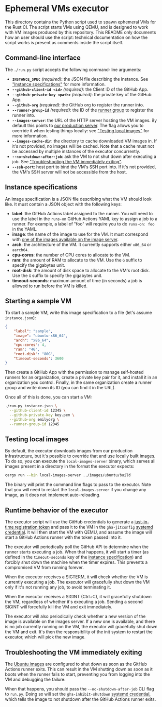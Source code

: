 # Ephemeral VMs executor

This directory contains the Python script used to spawn ephemeral VMs for the
Rust CI. The script starts VMs using QEMU, and is designed to work with VM
images produced by this repository. This README only documents how an user
should use the script: technical documentation on how the script works is
present as comments inside the script itself.

## Command-line interface

The `./run.py` script accepts the following command-line arguments:

* **`INSTANCE_SPEC`** _(required)_: the JSON file describing the instance. See
  ["Instance specifications"](#instance-specifications) for more information.
* **`--github-client-id <id>`** _(required)_: the Client ID of the GitHub App.
* **`--github-private-key <path>`** _(required)_: the private key of the GitHub App.
* **`--github-org`** _(required)_: the GitHub org to register the runner into.
* **`--runner-group-id`** _(required)_: the ID of the [runner
  group][runner-group] to register the runner into.
* **`--images-server`**: the URL of the HTTP server hosting the VM images. By
  default this points to [our production server][images-prod]. The flag allows
  you to override it when testing things locally: see ["Testing local
  images"](#testing-local-images) for more information.
* **`--images-cache-dir`**: the directory to cache downloaded VM images in. If
  it's not provided, no images will be cached. Note that a cache must not be
  accessed by multiple instances of the executor concurrently.
* **`--no-shutdown-after-job`**: ask the VM to not shut down after executing a
  job. See ["Troubleshooting the VM immediately
  exiting"](#troubleshooting-the-vm-immediately-exiting).
* **`--ssh-port`**: host port to bind the VM's SSH port into. If it's not
  provided, the VM's SSH server will not be accessible from the host.

## Instance specifications

An image specification is a JSON file describing what the VM should look like.
It must contain a JSON object with the following keys:

* **label**: the GitHub Actions label assigned to the runner. You will need to
  use the label in the `runs-on` GitHub Actions YAML key to assign a job to a
  runner. For example, a label of "foo" will require you to do `runs-on: foo` in
  the YAML.
* **image**: the name of the image to use for the VM. It must correspond with
  [one of the images available on the image server][ubuntu-readme].
* **arch**: the architecture of the VM. It currently supports either `x86_64` or
  `aarch64`.
* **cpu-cores**: the number of CPU cores to allocate to the VM.
* **ram**: the amount of RAM to allocate to the VM. Use the `G` suffix to
  specify the gigabytes unit.
* **root-disk**: the amount of disk space to allocate to the VM's root disk. Use
  the `G` suffix to specify the gigabytes unit.
* **timeout-seconds**: maximum amount of time (in seconds) a job is allowed to
  run before the VM is killed. 

## Starting a sample VM

To start a sample VM, write this image specification to a file (let's assume
`instance.json`):

```json
{
    "label": "sample",
    "image": "ubuntu-x86_64",
    "arch": "x86_64",
    "cpu-cores": 4,
    "ram": "4G",
    "root-disk": "80G",
    "timeout-seconds": 3600
}
```

Then create a GitHub App with the permission to manage self-hosted runners for
an organization, create a private key pair for it, and install it in an
organization you control. Finally, in the same organization create a runner
group and write down its ID (you can find it in the URL).

Once all of this is done, you can start a VM:

```bash
./run.py instance.json \
  --github-client-id 12345 \
  --github-private-key key.pem \
  --github-org emilyorg \
  --runner-group-id 12345
```

## Testing local images

By default, the executor downloads images from our production infrastructure,
but it's possible to override that and use locally built images. To do so, you
can execute the `local-images-server` binary, which serves all images present in
a directory in the format the executor expects:

```bash
cargo run --bin local-images-server ../images/ubuntu/build
```

The binary will print the command line flags to pass to the executor. Note that
you will need to restart the `local-images-server` if you change any image, as
it does not implement auto-reloading.

## Runtime behavior of the executor

The executor script will use the GitHub credentials to generate a [just-in-time
registration token][jit] and pass it to the VM in the `gha-jitconfig` [systemd
credential]. It will then start the VM with QEMU, and assume the image will
start a GitHub Actions runner with the token passed into it.

The executor will periodically poll the GitHub API to determine when the runner
starts executing a job. When that happens, it will start a timer (as defined in
the `timeout-seconds` key of the [instance
specification](#instance-specifications)) and forcibly shut down the machine
when the timer expires. This prevents a compromised VM from running forever.

When the executor receives a SIGTERM, it will check whether the VM is currently
executing a job. The executor will gracefully shut down the VM only if it's not
running any job, to avoid terminating it.

When the executor receives a SIGINT (Ctrl+C), it will gracefully shutdown the
VM, regardless of whether it's executing a job. Sending a second SIGINT will
forcefully kill the VM and exit immediately.

The executor will also periodically check whether a new version of the image is
available on the images server. If a new one is available, and there is no job
currently running on the VM, the executor will gracefully shut down the VM and
exit. It's then the responsibility of the init system to restart the executor,
which will pick the new image.

## Troubleshooting the VM immediately exiting

The [Ubuntu images][ubuntu-readme] are configured to shut down as soon as the
GitHub Actions runner exits. This can result in the VM shutting down as soon as
it boots when the runner fails to start, preventing you from logging into the VM
and debugging the failure.

When that happens, you should pass the `--no-shutdown-after-job` CLI flag to
`run.py`. Doing so will set the `gha-inhibit-shutdown` [systemd credential],
which tells the image to not shutdown after the GitHub Actions runner exits.

[runner-group]: https://docs.github.com/en/enterprise-cloud@latest/actions/how-tos/hosting-your-own-runners/managing-self-hosted-runners/managing-access-to-self-hosted-runners-using-groups
[images-prod]: https://gha-self-hosted-images.infra.rust-lang.org
[ubuntu-readme]: ../images/ubuntu/README.md
[jit]: https://docs.github.com/en/enterprise-cloud@latest/actions/how-tos/security-for-github-actions/security-guides/security-hardening-for-github-actions#using-just-in-time-runners\
[systemd credential]: https://systemd.io/CREDENTIALS/

